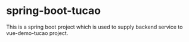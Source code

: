 # spring-boot-tucao
This is a spring boot project which is used to supply backend service to vue-demo-tucao project. 
